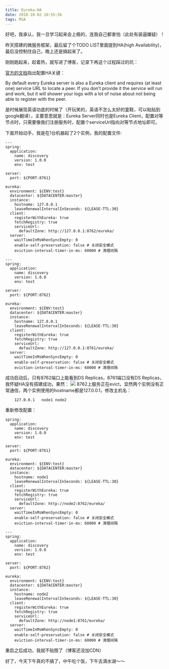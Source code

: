 ```yaml
---
title: Eureka-HA
date: 2018-10-02 10:55:56
tags: MSA
---
```

好吧，我承认，我一旦学习起来会上瘾的，连我自己都害怕（此处有装逼嫌疑）！

昨天搭建的微服务框架，最后留了个TODO LIST里面提到HA(high Availability)，最后没控制住自己，晚上还是搞起来了。

刚刚跑起来，趁着热，就写进了博客，记录下再这个过程踩过的坑：
<!-- more -->

[官方的文档](http://cloud.spring.io/spring-cloud-netflix/1.4.x/single/spring-cloud-netflix.html#spring-cloud-eureka-server-zones-and-regions)指出配置HA关键：

<p>
	By default every Eureka server is also a Eureka client and requires (at least one) service URL to locate a peer. If you don’t provide it the service will run and work, but it will shower your logs with a lot of noise about not being able to register with the peer.

</p>
是时候展现英语功底的时候了（开玩笑的，英语不怎么太好的童鞋，可以粘贴到google翻译），主要意思就是：Eureka Server同时也是Eureka Client，配置对等节点时，只需要像我们注册服务时，配置个serviceUrl指向对等节点地址即可。

下面开始动手，我是在1台机器起了2个实例，我的配置文件:

```
---
spring:
  application:
    name: discovery
    version: 1.0.0
    env: test

server:
  port: ${PORT:8761}

eureka:
  environment: ${ENV:test}
  datacenter: ${DATACENTER:master}
  instance:
    hostname: 127.0.0.1
    leaseRenewalIntervalInSeconds: ${LEASE-TTL:30}
  client:
    registerWithEureka: true
    fetchRegistry: true
    serviceUrl:
      defaultZone: http://127.0.0.1:8762/eureka/
  server:
    waitTimeInMsWhenSyncEmpty: 0
    enable-self-preservation: false # 关闭安全模式
    eviction-interval-timer-in-ms: 60000 # 清理间隔
    
---
spring:
  application:
    name: discovery
    version: 1.0.0
    env: test

server:
  port: ${PORT:8762}

eureka:
  environment: ${ENV:test}
  datacenter: ${DATACENTER:master}
  instance:
    hostname: 127.0.0.1
    leaseRenewalIntervalInSeconds: ${LEASE-TTL:30}
  client:
    registerWithEureka: true
    fetchRegistry: true
    serviceUrl:
      defaultZone: http://127.0.0.1:8761/eureka/
  server:
    waitTimeInMsWhenSyncEmpty: 0
    enable-self-preservation: false # 关闭安全模式
    eviction-interval-timer-in-ms: 60000 # 清理间隔

```

成功启动后，只有8762端口上能看到DS Replicas，8761端口没有DS Replicas，我怀疑HA没有搭建成功，果然：
![](http://blog.lovezhangli.top/pics/cancel-service.jpg)
8762上服务正在evict，显然两个实例没有正常通信，两个实例使用的hostname都是127.0.0.1，修改主机名：

```
	127.0.0.1   node1 node2
```
重新修改配置：

```
spring:
  application:
    name: discovery
    version: 1.0.0
    env: test

server:
  port: ${PORT:8761}

eureka:
  environment: ${ENV:test}
  datacenter: ${DATACENTER:master}
  instance:
    hostname: node1
    leaseRenewalIntervalInSeconds: ${LEASE-TTL:30}
  client:
    registerWithEureka: true
    fetchRegistry: true
    serviceUrl:
      defaultZone: http://node2:8762/eureka/
  server:
    waitTimeInMsWhenSyncEmpty: 0
    enable-self-preservation: false # 关闭安全模式
    eviction-interval-timer-in-ms: 60000 # 清理间隔
    
---
spring:
  application:
    name: discovery
    version: 1.0.0
    env: test

server:
  port: ${PORT:8762}

eureka:
  environment: ${ENV:test}
  datacenter: ${DATACENTER:master}
  instance:
    hostname: node2
    leaseRenewalIntervalInSeconds: ${LEASE-TTL:30}
  client:
    registerWithEureka: true
    fetchRegistry: true
    serviceUrl:
      defaultZone: http://node1:8761/eureka/
  server:
    waitTimeInMsWhenSyncEmpty: 0
    enable-self-preservation: false # 关闭安全模式
    eviction-interval-timer-in-ms: 60000 # 清理间隔
```

重启之后成功，我就不贴图了（博客还没加CDN）

好了，今天下午真的不搞了，中午吃个饭，下午去滴水湖～～